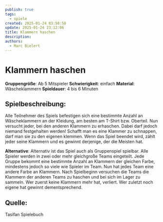```yaml
---
publish: true
tags:
  - spiele
created: 2025-01-24 03:50:50
update: 2025-01-24 23:12:06
title: Klammern haschen
description: 
authors:
  - Marc Bielert
---
```


# Klammern haschen

**Gruppengröße**: Ab 5 Mitspieler
**Schwierigkeit**: einfach
**Material**: Wäscheklammern
**Spieldauer**: 4 bis 6 Minuten

## **Spielbeschreibung**:

Alle Teilnehmer des Spiels befestigen sich eine bestimmte Anzahl an Wäscheklammern an der Kleidung, am besten am T-Shirt bzw. Oberteil. Nun versucht jeder, bei den anderen Klammern zu erhaschen. Dabei darf jedoch niemand festgehalten werden! Schafft man es eine Klammer zu schnappen, darf man sie zu den eigenen klemmen. Wenn das Spiel beendet wird, zählt jeder seine Klammern und es gewinnt derjenige, der die Meisten hat.

**Alternative**:
Alternativ ist das Spiel auch als Gruppenspiel spielbar. Alle Spieler werden in zwei oder mehr gleichgroße Teams eingeteilt. Jede Gruppe bekommt eine bestimmte Anzahl an Klammern der gleichen Farbe, mindestens jedoch so viele wie Spieler im Team. Nun hat jedes Team eine andere Farbe an Klammern. Nach Spielbeginn versuchen die Teams die Klammern der anderen Teams zu haschen und bei sich im Lager zu sammeln. Wer zuerst keine Klammern mehr hat, verliert. Wer zuletzt noch eigene hat gewinnt dementsprechend.

## **Quelle**:

Tasifan Spielebuch